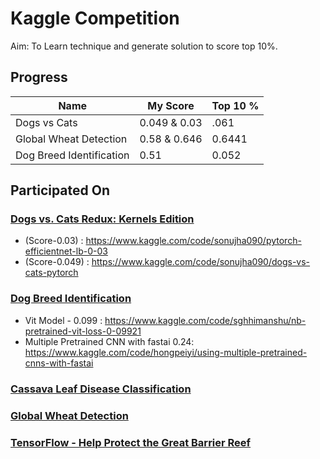 # Kaggle Competition

Aim: To Learn technique and generate solution to score top 10%. 

## Progress
|Name|My Score | Top 10 % | 
|-|--|--|
|Dogs vs Cats|0.049 & 0.03|.061|
|Global Wheat Detection|0.58 & 0.646|0.6441|
|Dog Breed Identification|0.51|0.052|

## Participated On

### [Dogs vs. Cats Redux: Kernels Edition](https://www.kaggle.com/competitions/dogs-vs-cats-redux-kernels-edition)
- (Score-0.03) : https://www.kaggle.com/code/sonujha090/pytorch-efficientnet-lb-0-03
- (Score-0.049) : https://www.kaggle.com/code/sonujha090/dogs-vs-cats-pytorch

### [Dog Breed Identification](https://www.kaggle.com/competitions/dog-breed-identification)
- Vit Model - 0.099 : https://www.kaggle.com/code/sghhimanshu/nb-pretrained-vit-loss-0-09921
- Multiple Pretrained CNN with fastai 0.24: https://www.kaggle.com/code/hongpeiyi/using-multiple-pretrained-cnns-with-fastai

### [Cassava Leaf Disease Classification](https://www.kaggle.com/competitions/cassava-leaf-disease-classification)

### [Global Wheat Detection ](https://www.kaggle.com/c/global-wheat-detection)

### [TensorFlow - Help Protect the Great Barrier Reef ](https://www.kaggle.com/competitions/tensorflow-great-barrier-reef)
